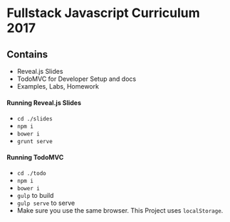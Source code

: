 # Fullstack Javascript Curriculum 2017

## Contains
 - Reveal.js Slides
 - TodoMVC for Developer Setup and docs
 - Examples, Labs, Homework

#### Running Reveal.js Slides
  - `cd ./slides`
  - `npm i`
  - `bower i`
  - `grunt serve`

#### Running TodoMVC
  - `cd ./todo`
  - `npm i`
  - `bower i`
  - `gulp` to build
  - `gulp serve` to serve
  - Make sure you use the same browser. This Project uses `localStorage`.
